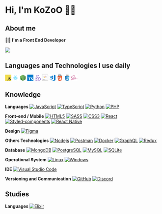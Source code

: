# Hi, I'm KoZoO :man_technologist:

## About me

:man_technologist: <strong>I'm a Front End Developer</strong>


<img align='center' src="https://github-readme-stats.vercel.app/api?username=KoZooDev&show_icons=true">

## Languages and Technologies I use daily

<code><img height="20" src="https://raw.githubusercontent.com/github/explore/80688e429a7d4ef2fca1e82350fe8e3517d3494d/topics/javascript/javascript.png"></code>
<code><img height="20" src="https://raw.githubusercontent.com/github/explore/80688e429a7d4ef2fca1e82350fe8e3517d3494d/topics/react/react.png"></code>
<code><img height="20" src="https://raw.githubusercontent.com/github/explore/80688e429a7d4ef2fca1e82350fe8e3517d3494d/topics/nodejs/nodejs.png"></code>
<code><img height="20" src="https://raw.githubusercontent.com/github/explore/80688e429a7d4ef2fca1e82350fe8e3517d3494d/topics/typescript/typescript.png"></code>
<code><img height="20" src="https://raw.githubusercontent.com/github/explore/80688e429a7d4ef2fca1e82350fe8e3517d3494d/topics/redux/redux.png"></code>
<code><img height="20" src="https://raw.githubusercontent.com/github/explore/80688e429a7d4ef2fca1e82350fe8e3517d3494d/topics/styled-components/styled-components.png"></code>
<code><img height="20" src="https://raw.githubusercontent.com/github/explore/80688e429a7d4ef2fca1e82350fe8e3517d3494d/topics/visual-studio-code/visual-studio-code.png"></code>
<code><img height="20" src="https://raw.githubusercontent.com/github/explore/80688e429a7d4ef2fca1e82350fe8e3517d3494d/topics/html/html.png"></code>
<code><img height="20" src="https://raw.githubusercontent.com/github/explore/80688e429a7d4ef2fca1e82350fe8e3517d3494d/topics/css/css.png"></code>
<code><img height="20" src="https://raw.githubusercontent.com/github/explore/80688e429a7d4ef2fca1e82350fe8e3517d3494d/topics/sass/sass.png"></code>


## Knowledge

**Languages**
[![JavaScript](https://img.shields.io/badge/-JavaScript-black?style=flat-square&logo=javascript&link=https://github.com/KoZooDev/)](https://github.com/KoZooDev/)
[![TypeScript](https://img.shields.io/badge/-TypeScript-59A7EB?style=flat-square&logo=typescript&link=https://github.com/KoZooDev/)](https://github.com/KoZooDev/)
[![Python](https://img.shields.io/badge/-Python-afd0ea?style=flat-square&logo=Python&link=https://github.com/KoZooDev/)](https://github.com/KoZooDev/)
[![PHP](https://img.shields.io/badge/-Php-afd0ea?style=flat-square&logo=Php&link=https://github.com/KoZooDev/)](https://github.com/KoZooDev/)

**Front-end / Mobile**
[![HTML5](https://img.shields.io/badge/-HTML5-E34F26?style=flat-square&logo=html5&logoColor=white&link=https://github.com/KoZooDev/)](https://github.com/KoZooDev/)
[![SASS](https://img.shields.io/badge/-SASS-ed9ac2?style=flat-square&logo=sass)](https://github.com/KoZooDev/)
[![CSS3](https://img.shields.io/badge/-CSS3-1572B6?style=flat-square&logo=css3&link=https://github.com/KoZooDev/)](https://github.com/KoZooDev/)
[![React](https://img.shields.io/badge/-React-black?style=flat-square&logo=react&link=https://github.com/KoZooDev/)](https://github.com/KoZooDev/)
[![Styled-components](https://img.shields.io/badge/-Styled%20Components-pink?style=flat-square&logo=styled-components)](https://github.com/KoZooDev/)
[![React Native](https://img.shields.io/badge/-ReactNative-black?style=flat-square&logo=react)](https://github.com/KoZooDev/)

**Design**
[![Figma](https://img.shields.io/badge/-Figma-ffbaba?style=flat-square&logo=figma)](https://github.com/KoZooDev/)

**Others Technologies**
[![Nodejs](https://img.shields.io/badge/-Nodejs-black?style=flat-square&logo=Node.js&link=https://github.com/KoZooDev/)](https://github.com/KoZooDev/)
[![Postman](https://img.shields.io/badge/-Postman-FFFFFF?style=flat-square&logo=Postman&link=https://github.com/KoZooDev/)](https://github.com/KoZooDev/)
[![Docker](https://img.shields.io/badge/-Docker-black?style=flat-square&logo=docker&link=https://github.com/KoZooDev/)](https://github.com/KoZooDev/)
[![GraphQL](https://img.shields.io/badge/-GraphQL-E10098?style=flat-square&logo=graphql&link=https://github.com/KoZooDev/)](https://github.com/KoZooDev/)
[![Redux](https://img.shields.io/badge/-Redux-764ABC?style=flat-square&logo=redux&link=https://github.com/KoZooDev/)](https://github.com/KoZooDev/)

**Database**
[![MongoDB](https://img.shields.io/badge/-MongoDB-black?style=flat-square&logo=mongodb&link=https://github.com/KoZooDev/)](https://github.com/KoZooDev/)
[![PostgreSQL](https://img.shields.io/badge/-PostgreSQL-336791?style=flat-square&logo=postgresql&link=https://github.com/KoZooDev/)](https://github.com/KoZooDev/)
[![MySQL](https://img.shields.io/badge/-MySQL-a0c4db?style=flat-square&logo=mysql&link=https://github.com/KoZooDev/)](https://github.com/KoZooDev/)
[![SQLite](https://img.shields.io/badge/-SQLite-003B57?style=flat-square&logo=sqlite&link=https://github.com/KoZooDev/)](https://github.com/KoZooDev/)


**Operational System**
[![Linux](https://img.shields.io/badge/-Linux-333333?style=flat-square&logo=Linux&link=https://github.com/KoZooDev/)](https://github.com/KoZooDev/)
[![Windows](https://img.shields.io/badge/-Windows-0078D6?style=flat-square&logo=Windows&link=https://github.com/KoZooDev/)](https://github.com/KoZooDev/)

**IDE**
[![Visual Studio Code](https://img.shields.io/badge/-Visual%20Studio%20Code-007ACC?style=flat-square&logo=VisualStudioCode&link=https://github.com/KoZooDev/)](https://github.com/KoZooDev/)

**Versioning and Communication**
[![GitHub](https://img.shields.io/badge/-GitHub-181717?style=flat-square&logo=github&link=https://github.com/KoZooDev/)](https://github.com/KoZooDev/)
[![Discord](https://img.shields.io/badge/-Discord-000000?style=flat-square&logo=Discord&link=https://github.com/KoZooDev/)](https://github.com/KoZooDev/)


## Studies

**Languages**
[![Elixir](https://img.shields.io/badge/-Elixir-309C24?style=flat-square&logo=Elixir&link=https://github.com/KoZooDev/)](https://github.com/KoZooDev/)

